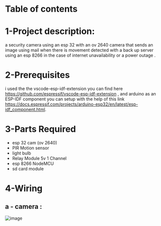 # Table of contents
# 1-Project description:
a security camera using an esp 32 with an ov 2640 camera that sends an image using mail when there is movement detected with a back up server using an esp 8266 in the case of internet unavailability or a power outage .
# 2-Prerequisites 
i used the the vscode-esp-idf-extension you can find here https://github.com/espressif/vscode-esp-idf-extension , and arduino as an ESP-IDF component you can setup with the help of this link https://docs.espressif.com/projects/arduino-esp32/en/latest/esp-idf_component.html.
# 3-Parts Required
- esp 32 cam (ov 2640) 
- PIR Motion sensor 
- light bulb 
- Relay Module 5v 1 Channel 
- esp 8266 NodeMCU 
- sd card module 
# 4-Wiring 
## a - camera : 
![image](https://github.com/user-attachments/assets/4153d36d-80b8-4a07-a9f8-9e78035978f4)





    





    
